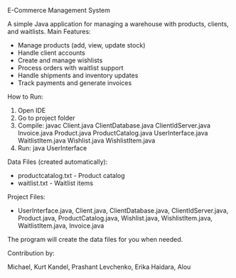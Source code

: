 E-Commerce Management System


A simple Java application for managing a warehouse with products, clients, and waitlists.
Main Features:
- Manage products (add, view, update stock)
- Handle client accounts
- Create and manage wishlists
- Process orders with waitlist support
- Handle shipments and inventory updates
- Track payments and generate invoices

How to Run:
1. Open IDE
2. Go to project folder
3. Compile: javac Client.java ClientDatabase.java ClientIdServer.java Invoice.java Product.java ProductCatalog.java UserInterface.java WaitlistItem.java Wishlist.java WishlistItem.java
4. Run: java UserInterface

Data Files (created automatically):
- productcatalog.txt - Product catalog
- waitlist.txt       - Waitlist items

Project Files:
- UserInterface.java, Client.java, ClientDatabase.java, ClientIdServer.java, Product.java, ProductCatalog.java, Wishlist.java, WishlistItem.java, WaitlistItem.java, Invoice.java

The program will create the data files for you when needed.


Contribution by:

Michael, Kurt
Kandel, Prashant
Levchenko, Erika
Haidara, Alou